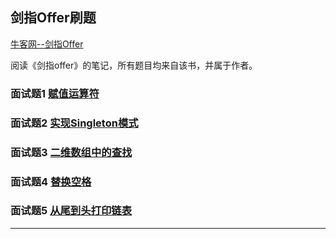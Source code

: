 ## 剑指Offer刷题

[牛客网--剑指Offer][url1]

阅读《剑指offer》的笔记，所有题目均来自该书，并属于作者。

### 面试题1 [赋值运算符](question-1.md)
### 面试题2 [实现Singleton模式](question-2.md)
### 面试题3 [二维数组中的查找](question-3.md)
### 面试题4 [替换空格](question-4.md)
### 面试题5 [从尾到头打印链表](question-5.md)

*****
[url1]:https://www.nowcoder.com/ta/coding-interviews